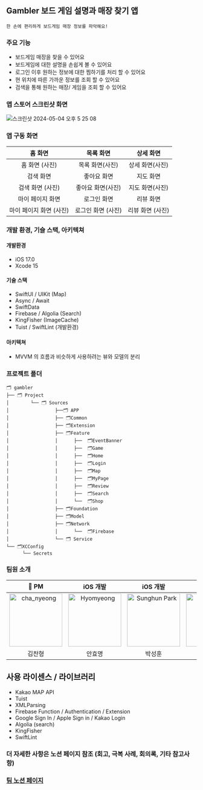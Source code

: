 ## Gambler 보드 게임 설명과 매장 찾기 앱

` 한 손에 편리하게 보드게임 매장 정보를 파악해요! `

### 주요 기능
 - 보드게임 매장을 찾을 수 있어요
 - 보드게임에 대한 설명을 손쉽게 볼 수 있어요
 - 로그인 이후 원하는 정보에 대한 찜하기를 처리 할 수 있어요
 - 현 위치에 따른 가까운 정보를 조회 할 수 있어요
 - 검색을 통해 원하는 매장/ 게임을 조회 할 수 있어요

### 앱 스토어 스크린샷 화면
![스크린샷 2024-05-04 오후 5 25 08](https://github.com/gambler-iOS/gambler/assets/79183499/a71e3b8f-78f9-45e6-bdfb-3144d2140804)

### 앱 구동 화면
| 홈 화면 | 목록 화면 | 상세 화면 |
|:--:|:--:|:--:|
| 홈 화면 (사진) | 목록 화면(사진) | 상세 화면(사진) |
| 검색 화면 | 좋아요 화면 | 지도 화면 |
| 검색 화면 (사진) | 좋아요 화면(사진) | 지도 화면(사진) |
| 마이 페이지 화면 | 로그인 화면 | 리뷰 화면 |
| 마이 페이지 화면 (사진) | 로그인 화면 (사진) | 리뷰 화면 (사진) |

### 개발 환경, 기슬 스택, 아키텍쳐

#### 개발환경
- iOS 17.0 
- Xcode 15

#### 기술 스택
- SwiftUI / UIKit (Map)
- Async / Await
- SwiftData 
- Firebase / Algolia (Search)
- KingFisher (ImageCache) 
- Tuist / SwiftLint (개발환경)

#### 아키텍쳐
- MVVM 의 흐름과 비슷하게 사용하려는 뷰와 모델의 분리

### 프로젝트 폴더
```
🗂️ gambler
├── 🗂️ Project
│        └── 🗂️ Sources
│                 ├──🗂️ APP
│                 ├── 🗂️Common
│                 ├── 🗂️Extension
│                 ├── 🗂️Feature
│                 │      ├──  🗂️EventBanner
│                 │      ├──  🗂️Game
│                 │      ├──  🗂️Home
│                 │      ├──  🗂️Login
│                 │      ├──  🗂️Map
│                 │      ├──  🗂️MyPage
│                 │      ├──  🗂️Review
│                 │      ├──  🗂️Search
│                 │      └──  🗂️Shop
│                 ├── 🗂️Foundation
│                 ├── 🗂️Model
│                 ├── 🗂️Network
│                 │      └──  🗂️Firebase
│                 └── 🗂️ Service
└── 🗂️XCConfig
      └── Secrets
```

### 팀원 소개
| 👑 PM | iOS 개발 | iOS 개발 | iOS 개발 | 디자이너 | 
|:--:|:--:|:--:|:--:|:--:|
| <a href="https://github.com/empty005"> <img src="https://avatars.githubusercontent.com/u/79183499?v=4" width="140px;" alt="cha_nyeong"/> | <a href="https://github.com/licors"> <img src="https://avatars.githubusercontent.com/u/18344020?v=4" width="140px;" alt="Hyomyeong"/>| <a href="https://github.com/parkinghun"> <img src="https://avatars.githubusercontent.com/u/114156413?v=4" width="140px;" alt="Sunghun Park"/> | <a href="https://github.com/da-hye0"> <img src="https://avatars.githubusercontent.com/u/60743139?v=4" width="140px;" alt="da-hye"/> | <a href="https://github.com/zero001683348"> <img src="https://avatars.githubusercontent.com/u/83890170?v=4" width="140px;" alt="chae_yeong"/>
| 김찬형 | 안효명 | 박성훈 | 정다혜 | 김채영 | 

## 사용 라이센스 / 라이브러리
- Kakao MAP API 
- Tuist
- XMLParsing
- Firebase Function / Authentication / Extension
- Google Sign In / Apple Sign in / Kakao Login
- Algolia (search)
- KingFisher
- SwiftLint

### 더 자세한 사항은 노션 페이지 참조 (회고, 극복 사례, 회의록, 기타 참고사항)
###  <a href=" https://quilted-target-c15.notion.site/d714d31c14bc40f0a2752337ee2affe3?pvs=4"> 팀 노션 페이지

